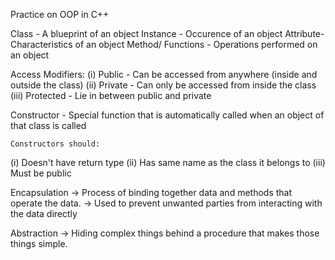 Practice on OOP in C++

Class - A blueprint of an object
Instance - Occurence of an object
Attribute- Characteristics of an object
Method/ Functions - Operations performed on an object

Access Modifiers:
    (i) Public - Can be accessed from anywhere (inside and outside the class)
    (ii) Private - Can only be accessed from inside the class
    (iii) Protected - Lie in between public and private

Constructor - Special function that is automatically called when an object of that class is called

    Constructors should:
(i) Doesn't have return type
(ii) Has same name as the class it belongs to
(iii) Must be public


Encapsulation -> Process of binding together data and methods that operate the data.
-> Used to prevent unwanted parties from interacting with the data directly


Abstraction -> Hiding complex things behind a procedure that makes those things simple.
